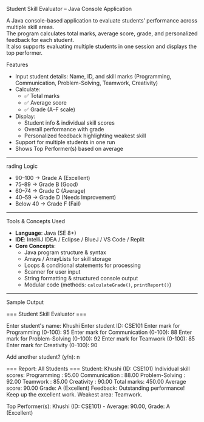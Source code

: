 Student Skill Evaluator – Java Console Application 

A Java console-based application to evaluate students’ performance across multiple skill areas.  
The program calculates total marks, average score, grade, and personalized feedback for each student.  
It also supports evaluating multiple students in one session and displays the top performer.  

Features  
- Input student details: Name, ID, and skill marks (Programming, Communication, Problem-Solving, Teamwork, Creativity)  
- Calculate:  
  - ✅ Total marks  
  - ✅ Average score  
  - ✅ Grade (A–F scale)  
- Display:  
  - Student info & individual skill scores  
  - Overall performance with grade  
  - Personalized feedback highlighting weakest skill  
- Support for multiple students in one run  
- Shows Top Performer(s) based on average  

---

 rading Logic  
- 90–100 → Grade A (Excellent)  
- 75–89 → Grade B (Good)  
- 60–74 → Grade C (Average)  
- 40–59 → Grade D (Needs Improvement)  
- Below 40 → Grade F (Fail)  

---

Tools & Concepts Used  
- **Language**: Java (SE 8+)  
- **IDE**: IntelliJ IDEA / Eclipse / BlueJ / VS Code / Replit  
- **Core Concepts**:  
  - Java program structure & syntax  
  - Arrays / ArrayLists for skill storage  
  - Loops & conditional statements for processing  
  - Scanner for user input  
  - String formatting & structured console output  
  - Modular code (methods: `calculateGrade()`, `printReport()`)  

---

Sample Output  

=== Student Skill Evaluator ===

Enter student's name: Khushi
Enter student ID: CSE101
Enter mark for Programming (0-100): 95
Enter mark for Communication (0-100): 88
Enter mark for Problem-Solving (0-100): 92
Enter mark for Teamwork (0-100): 85
Enter mark for Creativity (0-100): 90

Add another student? (y/n): n

=== Report: All Students ===
Student: Khushi (ID: CSE101)
Individual skill scores:
Programming : 95.00
Communication : 88.00
Problem-Solving : 92.00
Teamwork : 85.00
Creativity : 90.00
Total marks: 450.00
Average score: 90.00
Grade: A (Excellent)
Feedback: Outstanding performance! Keep up the excellent work. Weakest area: Teamwork.

Top Performer(s):
Khushi (ID: CSE101) - Average: 90.00, Grade: A (Excellent)
